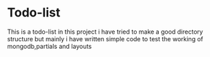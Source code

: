 # Todo-list
This is a todo-list
in this project i have tried to make a good directory structure but mainly i have written simple code to test the working of
mongodb,partials and layouts
